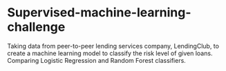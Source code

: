 # Supervised-machine-learning-challenge
Taking data from peer-to-peer lending services company, LendingClub, to create a machine learning model to classify the risk level of given loans. Comparing Logistic Regression and Random Forest classifiers.

